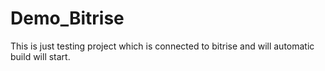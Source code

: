 # Demo_Bitrise
This is just testing project which is connected to bitrise and will automatic build will start.
